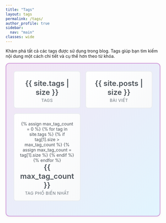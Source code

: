 ```yaml
---
title: "Tags"
layout: tags
permalink: /tags/
author_profile: true
sidebar:
  nav: "main"
classes: wide
---
```


Khám phá tất cả các tags được sử dụng trong blog. Tags giúp bạn tìm kiếm nội dung một cách chi tiết và cụ thể hơn theo từ khóa.

<div class="taxonomy-intro tags-intro">
  <div class="intro-stats">
    <div class="stat-item">
      <i class="fas fa-hashtag"></i>
      <span class="stat-number">{{ site.tags | size }}</span>
      <span class="stat-label">Tags</span>
    </div>
    <div class="stat-item">
      <i class="fas fa-file-alt"></i>
      <span class="stat-number">{{ site.posts | size }}</span>
      <span class="stat-label">Bài viết</span>
    </div>
    <div class="stat-item">
      <i class="fas fa-chart-line"></i>
      {% assign max_tag_count = 0 %}
      {% for tag in site.tags %}
        {% if tag[1].size > max_tag_count %}
          {% assign max_tag_count = tag[1].size %}
        {% endif %}
      {% endfor %}
      <span class="stat-number">{{ max_tag_count }}</span>
      <span class="stat-label">Tag phổ biến nhất</span>
    </div>
  </div>


<style>
.taxonomy-intro {
  background: linear-gradient(135deg, #f8f9fa 0%, #e9ecef 100%);
  color: #495057;
  border: 2px solid #dee2e6;
  border-radius: 12px;
  padding: 1.5rem;
  margin-bottom: 2rem;
  box-shadow: 0 2px 8px rgba(0,0,0,0.05);
}

.tags-intro {
  background: linear-gradient(135deg, #f3e5f5 0%, #e1f5fe 100%);
  border: 2px solid #ce93d8;
}

.intro-stats {
  display: grid;
  grid-template-columns: repeat(auto-fit, minmax(150px, 1fr));
  gap: 1rem;
  margin-bottom: 1.5rem;
}

.stat-item {
  text-align: center;
  padding: 1rem;
  background: linear-gradient(135deg, #ffffff 0%, #f8f9fa 100%);
  border: 2px solid #e9ecef;
  border-radius: 8px;
  transition: all 0.2s ease;
}

.stat-item:hover {
  background: linear-gradient(135deg, #fff3e0 0%, #e8f5e8 100%);
  border-color: #ffb74d;
  transform: translateY(-1px);
  box-shadow: 0 4px 12px rgba(0,0,0,0.1);
}

.stat-item i {
  font-size: 1.5rem;
  margin-bottom: 0.5rem;
  display: block;
  color: #7e57c2;
}

.stat-number {
  display: block;
  font-size: 1.5rem;
  font-weight: 600;
  margin-bottom: 0.25rem;
  color: #495057;
}

.stat-label {
  font-size: 0.85rem;
  color: #6c757d;
  text-transform: uppercase;
  letter-spacing: 0.5px;
}

.intro-description {
  text-align: center;
  padding: 0 1rem;
}

.intro-description p {
  margin: 0;
  font-size: 1.1rem;
  line-height: 1.6;
  opacity: 0.95;
}

@media (max-width: 768px) {
  .taxonomy-intro {
    padding: 1.5rem;
    margin-bottom: 1rem;
  }

  .intro-stats {
    grid-template-columns: 1fr;
    gap: 1rem;
  }

  .stat-item {
    padding: 0.75rem;
  }

  .stat-number {
    font-size: 1.5rem;
  }

  .intro-description p {
    font-size: 1rem;
  }
}
</style>
